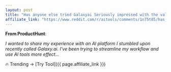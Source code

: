 ```yaml
---
layout: post
title: "Has anyone else tried Galaxyai Seriously impressed with the value"
affiliate_link: "https://www.reddit.com/r/aitools/comments/1n75t85/has_anyone_else_tried_galaxyai_seriously/?ref=autoverse&utm_source=autoverse"
---
```


**From ProductHunt**:  
*<!-- SC_OFF --><div class='md'><p>I wanted to share my experience with an AI platform I stumbled upon recently called Galaxy.ai. I've been trying to streamline my workflow and use AI tools more effect...*

🔥 Trending → [Try Tool]({{ page.affiliate_link }})  

